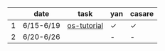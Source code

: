 |  | date | task | yan |casare|
|----|----------|-----------|------|------|
| 1  |6/15-6/19   |[os-tutorial](https://github.com/cfenollosa/os-tutorial)  | &check;|&check;|
| 2  |6/20-6/26   |  | -|-|

